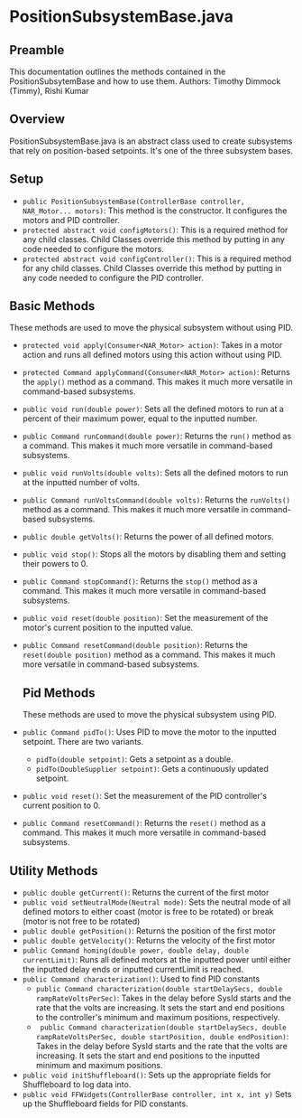 # PositionSubsystemBase.java

## Preamble
This documentation outlines the methods contained in the PositionSubsytemBase and how to use them.
Authors: Timothy Dimmock (Timmy), Rishi Kumar

## Overview
PositionSubsystemBase.java is an abstract class used to create subsystems that rely on position-based setpoints. It's one of the three subsystem bases.

## Setup
- ```public PositionSubsystemBase(ControllerBase controller, NAR_Motor... motors)```: This method is the constructor. It configures the motors and PID controller.
- ```protected abstract void configMotors()```: This is a required method for any child classes. Child Classes override this method by putting in any code needed to configure the motors.
- ```protected abstract void configController()```: This is a required method for any child classes. Child Classes override this method by putting in any code needed to configure the PID controller.

## Basic Methods
These methods are used to move the physical subsystem without using PID.
- ```protected void apply(Consumer<NAR_Motor> action)```:  Takes in a motor action and runs all defined motors using this action without using PID.
- ```protected Command applyCommand(Consumer<NAR_Motor> action)```: Returns the ```apply()``` method as a command. This makes it much more versatile in command-based subsystems.
- ```public void run(double power)```: Sets all the defined motors to run at a percent of their maximum power, equal to the inputted number.
- ```public Command runCommand(double power)```: Returns the ```run()``` method as a command. This makes it much more versatile in command-based subsystems.
- ```public void runVolts(double volts)```: Sets all the defined motors to run at the inputted number of volts.
- ```public Command runVoltsCommand(double volts)```: Returns the ```runVolts()``` method as a command. This makes it much more versatile in command-based subsystems.
- ```public double getVolts()```: Returns the power of all defined motors.
- ```public void stop()```: Stops all the motors by disabling them and setting their powers to 0.
- ```public Command stopCommand()```: Returns the ```stop()``` method as a command. This makes it much more versatile in command-based subsystems.
- ```public void reset(double position)```: Set the measurement of the motor's current position to the inputted value.
- ```public Command resetCommand(double position)```: Returns the ```reset(double position)``` method as a command. This makes it much more versatile in command-based subsystems.
  
  ## Pid Methods
  These methods are used to move the physical subsystem using PID.
- ```public Command pidTo()```: Uses PID to move the motor to the inputted setpoint. There are two variants.
  - ```pidTo(double setpoint)```: Gets a setpoint as a double.
  - ```pidTo(DoubleSupplier setpoint)```: Gets a continuously updated setpoint.
- ```public void reset()```: Set the measurement of the PID controller's current position to 0.
- ```public Command resetCommand()```: Returns the ```reset()``` method as a command. This makes it much more versatile in command-based subsystems.

## Utility Methods
- ```public double getCurrent()```: Returns the current of the first motor
- ```public void setNeutralMode(Neutral mode)```: Sets the neutral mode of all defined motors to either coast (motor is free to be rotated) or break (motor is not free to be rotated)
- ```public double getPosition()```: Returns the position of the first motor
- ```public double getVelocity()```: Returns the velocity of the first motor
- ```public Command homing(double power, double delay, double currentLimit)```: Runs all defined motors at the inputted power until either the inputted delay ends or inputted currentLimit is reached.
- ```public Command characterization()```: Used to find PID constants
  - ```public Command characterization(double startDelaySecs, double rampRateVoltsPerSec)```: Takes in the delay before SysId starts and the rate that the volts are increasing. It sets the start and end positions to the controller's minimum and maximum positions, respectively. 
  - ``` public Command characterization(double startDelaySecs, double rampRateVoltsPerSec, double startPosition, double endPosition)```: Takes in the delay before SysId starts and the rate that the volts are increasing. It sets the start and end positions to the inputted minimum and maximum positions.
- ```public void initShuffleboard()```: Sets up the appropriate fields for Shuffleboard to log data into.
- ```public void FFWidgets(ControllerBase controller, int x, int y)``` Sets up the Shuffleboard fields for PID constants.
